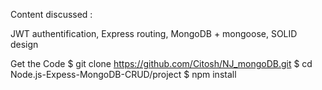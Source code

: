Content discussed :

JWT authentification,
Express routing,
MongoDB + mongoose,
SOLID design


Get the Code
$ git clone https://github.com/Citosh/NJ_mongoDB.git
$ cd Node.js-Expess-MongoDB-CRUD/project
$ npm install
